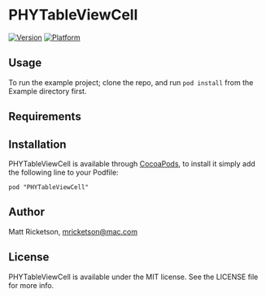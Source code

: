 # PHYTableViewCell

[![Version](http://cocoapod-badges.herokuapp.com/v/PHYTableViewCell/badge.png)](http://cocoadocs.org/docsets/PHYTableViewCell)
[![Platform](http://cocoapod-badges.herokuapp.com/p/PHYTableViewCell/badge.png)](http://cocoadocs.org/docsets/PHYTableViewCell)

## Usage

To run the example project; clone the repo, and run `pod install` from the Example directory first.

## Requirements

## Installation

PHYTableViewCell is available through [CocoaPods](http://cocoapods.org), to install
it simply add the following line to your Podfile:

    pod "PHYTableViewCell"

## Author

Matt Ricketson, mricketson@mac.com

## License

PHYTableViewCell is available under the MIT license. See the LICENSE file for more info.


